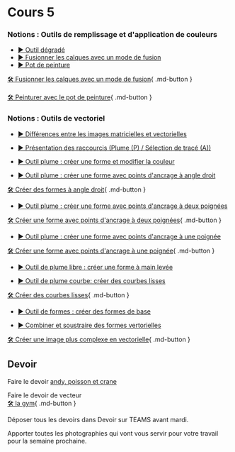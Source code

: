 # Cours 5

### Notions : Outils de remplissage et d'application de couleurs
* [▶️ Outil dégradé](https://cmontmorency365-my.sharepoint.com/:v:/g/personal/flpilote_cmontmorency_qc_ca/ETI21UOhr3lHrulnzpmdzOABFfTSXIJEb3ccDoYg4R7QwA?nav=eyJyZWZlcnJhbEluZm8iOnsicmVmZXJyYWxBcHAiOiJPbmVEcml2ZUZvckJ1c2luZXNzIiwicmVmZXJyYWxBcHBQbGF0Zm9ybSI6IldlYiIsInJlZmVycmFsTW9kZSI6InZpZXciLCJyZWZlcnJhbFZpZXciOiJNeUZpbGVzTGlua0NvcHkifX0&e=QDc8CR)   <br>  
*  [▶️ Fusionner les calques avec un mode de fusion](https://cmontmorency365-my.sharepoint.com/:v:/r/personal/flpilote_cmontmorency_qc_ca/Documents/01_cours/01_college/cours_illustration/cours_04_06_photoshop/12_outils_degrade_blending_pot_peinture/03_fusionner_avec_mode_fusion.mov?csf=1&web=1&nav=eyJyZWZlcnJhbEluZm8iOnsicmVmZXJyYWxBcHAiOiJPbmVEcml2ZUZvckJ1c2luZXNzIiwicmVmZXJyYWxBcHBQbGF0Zm9ybSI6IldlYiIsInJlZmVycmFsTW9kZSI6InZpZXciLCJyZWZlcnJhbFZpZXciOiJNeUZpbGVzTGlua0NvcHkifX0&e=imMdG7)   <br>
*  [▶️ Pot de peinture](https://cmontmorency365-my.sharepoint.com/:v:/r/personal/flpilote_cmontmorency_qc_ca/Documents/01_cours/01_college/cours_illustration/cours_04_06_photoshop/12_outils_degrade_blending_pot_peinture/04_pot_peinture.mov?csf=1&web=1&nav=eyJyZWZlcnJhbEluZm8iOnsicmVmZXJyYWxBcHAiOiJPbmVEcml2ZUZvckJ1c2luZXNzIiwicmVmZXJyYWxBcHBQbGF0Zm9ybSI6IldlYiIsInJlZmVycmFsTW9kZSI6InZpZXciLCJyZWZlcnJhbFZpZXciOiJNeUZpbGVzTGlua0NvcHkifX0&e=h0STlX)   <br>   

  [🛠️ Fusionner les calques avec un mode de fusion](./exercices_photoshop/12_Mode_de_fusion.md){ .md-button }  <br>  
  [🛠️ Peinturer avec le pot de peinture](./exercices_photoshop/12_Peinturer_avec_le_pot_de_peinture.md){ .md-button }  <br> 


### Notions : Outils de vectoriel
* [▶️ Différences entre les images matricielles et vectorielles](https://cmontmorency365-my.sharepoint.com/:v:/g/personal/flpilote_cmontmorency_qc_ca/EYqtrIluJABDvwv_L1ysV18Bkba0IWUN2zhP10JSMoG8Ag?nav=eyJyZWZlcnJhbEluZm8iOnsicmVmZXJyYWxBcHAiOiJPbmVEcml2ZUZvckJ1c2luZXNzIiwicmVmZXJyYWxBcHBQbGF0Zm9ybSI6IldlYiIsInJlZmVycmFsTW9kZSI6InZpZXciLCJyZWZlcnJhbFZpZXciOiJNeUZpbGVzTGlua0NvcHkifX0&e=woEVoj)   <br>  

* [▶️ Présentation des raccourcis (Plume (P) / Sélection de tracé (A))](https://cmontmorency365-my.sharepoint.com/:v:/g/personal/flpilote_cmontmorency_qc_ca/ETZGGcIDLWhHrYJ-T2Lkg3wBDZCCGv22Bw2XF2xQwFb2Gg?nav=eyJyZWZlcnJhbEluZm8iOnsicmVmZXJyYWxBcHAiOiJPbmVEcml2ZUZvckJ1c2luZXNzIiwicmVmZXJyYWxBcHBQbGF0Zm9ybSI6IldlYiIsInJlZmVycmFsTW9kZSI6InZpZXciLCJyZWZlcnJhbFZpZXciOiJNeUZpbGVzTGlua0NvcHkifX0&e=sbzlsg)   <br>

*  [▶️ Outil plume : créer une forme et modifier la couleur](https://cmontmorency365-my.sharepoint.com/:v:/g/personal/flpilote_cmontmorency_qc_ca/EQO7FUrlWbVHj3aYJYq2BB4BK6jLA9eVawnLQKkfeqL-vA?nav=eyJyZWZlcnJhbEluZm8iOnsicmVmZXJyYWxBcHAiOiJPbmVEcml2ZUZvckJ1c2luZXNzIiwicmVmZXJyYWxBcHBQbGF0Zm9ybSI6IldlYiIsInJlZmVycmFsTW9kZSI6InZpZXciLCJyZWZlcnJhbFZpZXciOiJNeUZpbGVzTGlua0NvcHkifX0&e=UDwcVv)   <br>

*  [▶️ Outil plume : créer une forme avec points d'ancrage à angle droit](https://cmontmorency365-my.sharepoint.com/:v:/r/personal/flpilote_cmontmorency_qc_ca/Documents/01_cours/01_college/cours_illustration/cours_04_06_photoshop/14_outils_vecteurs/videos_explicatifs/05_ligne_droites.mov?csf=1&web=1&nav=eyJyZWZlcnJhbEluZm8iOnsicmVmZXJyYWxBcHAiOiJPbmVEcml2ZUZvckJ1c2luZXNzIiwicmVmZXJyYWxBcHBQbGF0Zm9ybSI6IldlYiIsInJlZmVycmFsTW9kZSI6InZpZXciLCJyZWZlcnJhbFZpZXciOiJNeUZpbGVzTGlua0NvcHkifX0&e=0bRyma)   <br>

  [🛠️ Créer des formes à angle droit](./exercices_photoshop/14_vecteur_angle_droit.md){ .md-button }  <br>  

*  [▶️ Outil plume : créer une forme avec points d'ancrage à deux poignées](https://cmontmorency365-my.sharepoint.com/:v:/g/personal/flpilote_cmontmorency_qc_ca/EQUSfqgn9V5Gjzza6OfKu3oBVX6E3eoq9bgtoF3lzNuusA?nav=eyJyZWZlcnJhbEluZm8iOnsicmVmZXJyYWxBcHAiOiJPbmVEcml2ZUZvckJ1c2luZXNzIiwicmVmZXJyYWxBcHBQbGF0Zm9ybSI6IldlYiIsInJlZmVycmFsTW9kZSI6InZpZXciLCJyZWZlcnJhbFZpZXciOiJNeUZpbGVzTGlua0NvcHkifX0&e=UM5Ust)

  [🛠️ Créer une forme avec points d'ancrage à deux poignées](./exercices_photoshop/14_vecteur_deux_poignees.md){ .md-button }  <br>  

*  [▶️ Outil plume : créer une forme avec points d'ancrage à une poignée](https://cmontmorency365-my.sharepoint.com/:v:/g/personal/flpilote_cmontmorency_qc_ca/Eb65s1th8U9FoGBpmu9yTToB_45yfkIM7UVjm99n67PRDg?nav=eyJyZWZlcnJhbEluZm8iOnsicmVmZXJyYWxBcHAiOiJPbmVEcml2ZUZvckJ1c2luZXNzIiwicmVmZXJyYWxBcHBQbGF0Zm9ybSI6IldlYiIsInJlZmVycmFsTW9kZSI6InZpZXciLCJyZWZlcnJhbFZpZXciOiJNeUZpbGVzTGlua0NvcHkifX0&e=9YvnBA)

  [🛠️ Créer une forme avec points d'ancrage à une poignée](./exercices_photoshop/14_vecteur_une_poignee.md){ .md-button }  <br>  

*  [▶️ Outil de plume libre : créer une forme à main levée](https://cmontmorency365-my.sharepoint.com/:v:/g/personal/flpilote_cmontmorency_qc_ca/EbBC0cDYpOBGmPmA3qaxqrIBFGD0bkkLnJ1zvzlHQFr3Rw?nav=eyJyZWZlcnJhbEluZm8iOnsicmVmZXJyYWxBcHAiOiJPbmVEcml2ZUZvckJ1c2luZXNzIiwicmVmZXJyYWxBcHBQbGF0Zm9ybSI6IldlYiIsInJlZmVycmFsTW9kZSI6InZpZXciLCJyZWZlcnJhbFZpZXciOiJNeUZpbGVzTGlua0NvcHkifX0&e=7LQZ68)

*  [▶️ Outil de plume courbe: créer des courbes lisses](https://cmontmorency365-my.sharepoint.com/:v:/g/personal/flpilote_cmontmorency_qc_ca/EdkhBVH5d7tIpCDFSbal0gIB3b_N0qd_TmzJWNZ0DS0o7Q?nav=eyJyZWZlcnJhbEluZm8iOnsicmVmZXJyYWxBcHAiOiJPbmVEcml2ZUZvckJ1c2luZXNzIiwicmVmZXJyYWxBcHBQbGF0Zm9ybSI6IldlYiIsInJlZmVycmFsTW9kZSI6InZpZXciLCJyZWZlcnJhbFZpZXciOiJNeUZpbGVzTGlua0NvcHkifX0&e=mZI4lj)

  [🛠️ Créer des courbes lisses](./exercices_photoshop/14_vecteur_courbe.md){ .md-button }  <br>  

*  [▶️ Outil de formes : créer des formes de base](https://cmontmorency365-my.sharepoint.com/:v:/g/personal/flpilote_cmontmorency_qc_ca/EYJNUp8MqYlMs16Z_V7YpSUB8ZVSWRoF-xP_D1Z2hW5MWA?nav=eyJyZWZlcnJhbEluZm8iOnsicmVmZXJyYWxBcHAiOiJPbmVEcml2ZUZvckJ1c2luZXNzIiwicmVmZXJyYWxBcHBQbGF0Zm9ybSI6IldlYiIsInJlZmVycmFsTW9kZSI6InZpZXciLCJyZWZlcnJhbFZpZXciOiJNeUZpbGVzTGlua0NvcHkifX0&e=BbWWWG)


*  [▶️ Combiner et soustraire des formes vertorielles](https://cmontmorency365-my.sharepoint.com/:v:/g/personal/flpilote_cmontmorency_qc_ca/EdeqgT2QzypEgK_g4y4zG5ABUiaBufO1IYy8zgEnXOpJ5w?nav=eyJyZWZlcnJhbEluZm8iOnsicmVmZXJyYWxBcHAiOiJPbmVEcml2ZUZvckJ1c2luZXNzIiwicmVmZXJyYWxBcHBQbGF0Zm9ybSI6IldlYiIsInJlZmVycmFsTW9kZSI6InZpZXciLCJyZWZlcnJhbFZpZXciOiJNeUZpbGVzTGlua0NvcHkifX0&e=JXJ3K7
)

  [🛠️ Créer une image plus complexe en vectorielle](./exercices_photoshop/14_vecteur_avance.md){ .md-button }  <br>  


  
## Devoir

Faire le devoir [andy, poisson et crane](https://cmontmorency365-my.sharepoint.com/:f:/g/personal/flpilote_cmontmorency_qc_ca/EpBd30QhFTRKrWmB-e0B5mcBPh_rgm1QTi5Zi0Hu83qAnw?e=mx4hx5) 
 


Faire le devoir de vecteur   
[🛠️ la gym](./devoirs_photoshop/vecteur_gym.md){ .md-button }  <br>   

Déposer tous les devoirs dans Devoir sur TEAMS avant mardi. 

Apporter toutes les photographies qui vont vous servir pour votre travail pour la semaine prochaine. 

